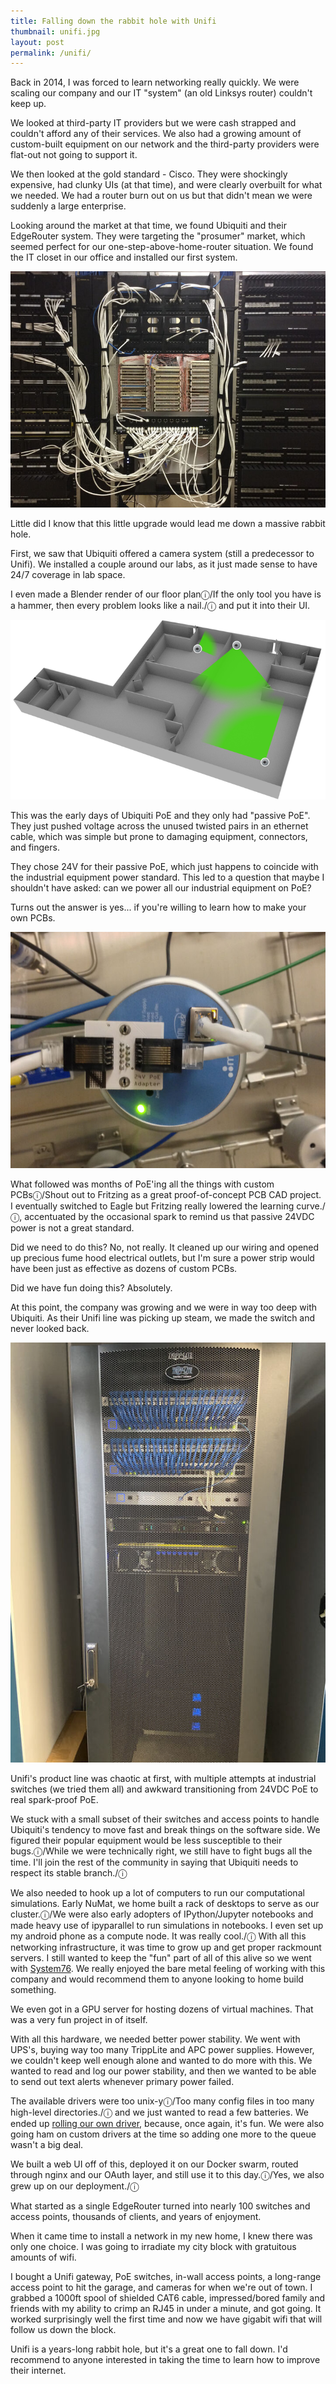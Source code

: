 ```yaml
---
title: Falling down the rabbit hole with Unifi
thumbnail: unifi.jpg
layout: post
permalink: /unifi/
---
```


Back in 2014, I was forced to learn networking really quickly. We were scaling our company and our IT "system" (an old Linksys router) couldn't keep up.

We looked at third-party IT providers but we were cash strapped and couldn't afford any of their services. We also had a growing amount of custom-built equipment on our network and the third-party providers were flat-out not going to support it.

We then looked at the gold standard - Cisco. They were shockingly expensive, had clunky UIs (at that time), and were clearly overbuilt for what we needed. We had a router burn out on us but that didn't mean we were suddenly a large enterprise.

Looking around the market at that time, we found Ubiquiti and their EdgeRouter system. They were targeting the "prosumer" market, which seemed perfect for our one-step-above-home-router situation. We found the IT closet in our office and installed our first system.

![](/assets/2020-03-15-unifi/edgerouter_2014.jpg)

Little did I know that this little upgrade would lead me down a massive rabbit hole.

First, we saw that Ubiquiti offered a camera system (still a predecessor to Unifi). We installed a couple around our labs, as it just made sense to have 24/7 coverage in lab space.

I even made a Blender render of our floor planⓘ/If the only tool you have is a hammer, then every problem looks like a nail./ⓘ and put it into their UI.

![](/assets/2020-03-15-unifi/big_brother.png)

This was the early days of Ubiquiti PoE and they only had "passive PoE". They just pushed voltage across the unused twisted pairs in an ethernet cable, which was simple but prone to damaging equipment, connectors, and fingers.

They chose 24V for their passive PoE, which just happens to coincide with the industrial equipment power standard. This led to a question that maybe I shouldn't have asked: can we power all our industrial equipment on PoE?

Turns out the answer is yes... if you're willing to learn how to make your own PCBs.

![](/assets/2020-03-15-unifi/baratron_poe.jpg)

What followed was months of PoE'ing all the things with custom PCBsⓘ/Shout out to Fritzing as a great proof-of-concept PCB CAD project. I eventually switched to Eagle but Fritzing really lowered the learning curve./ⓘ, accentuated by the occasional spark to remind us that passive 24VDC power is not a great standard.

Did we need to do this? No, not really. It cleaned up our wiring and opened up precious fume hood electrical outlets, but I'm sure a power strip would have been just as effective as dozens of custom PCBs.

Did we have fun doing this? Absolutely.

At this point, the company was growing and we were in way too deep with Ubiquiti. As their Unifi line was picking up steam, we made the switch and never looked back.

<img class="inline-image" src="/assets/2020-03-15-unifi/it_closet_2019.jpg">

Unifi's product line was chaotic at first, with multiple attempts at industrial switches (we tried them all) and awkward transitioning from 24VDC PoE to real spark-proof PoE.

We stuck with a small subset of their switches and access points to handle Ubiquiti's tendency to move fast and break things on the software side. We figured their popular equipment would be less susceptible to their bugs.ⓘ/While we were technically right, we still have to fight bugs all the time. I'll join the rest of the community in saying that Ubiquiti needs to respect its stable branch./ⓘ

We also needed to hook up a lot of computers to run our computational simulations. Early NuMat, we home built a rack of desktops to serve as our cluster.ⓘ/We were also early adopters of IPython/Jupyter notebooks and made heavy use of ipyparallel to run simulations in notebooks. I even set up my android phone as a compute node. It was really cool./ⓘ With all this networking infrastructure, it was time to grow up and get proper rackmount servers. I still wanted to keep the "fun" part of all of this alive so we went with [System76](https://system76.com/). We really enjoyed the bare metal feeling of working with this company and would recommend them to anyone looking to home build something.

We even got in a GPU server for hosting dozens of virtual machines. That was a very fun project in of itself.

With all this hardware, we needed better power stability. We went with UPS's, buying way too many TrippLite and APC power supplies. However, we couldn't keep well enough alone and wanted to do more with this. We wanted to read and log our power stability, and then we wanted to be able to send out text alerts whenever primary power failed.

The available drivers were too unix-yⓘ/Too many config files in too many high-level directories./ⓘ and we just wanted to read a few batteries. We ended up [rolling our own driver](https://github.com/numat/tripplite), because, once again, it's fun. We were also going ham on custom drivers at the time so adding one more to the queue wasn't a big deal.

We built a web UI off of this, deployed it on our Docker swarm, routed through nginx and our OAuth layer, and still use it to this day.ⓘ/Yes, we also grew up on our deployment./ⓘ

What started as a single EdgeRouter turned into nearly 100 switches and access points, thousands of clients, and years of enjoyment.

When it came time to install a network in my new home, I knew there was only one choice. I was going to irradiate my city block with gratuitous amounts of wifi.

I bought a Unifi gateway, PoE switches, in-wall access points, a long-range access point to hit the garage, and cameras for when we're out of town. I grabbed a 1000ft spool of shielded CAT6 cable, impressed/bored family and friends with my ability to crimp an RJ45 in under a minute, and got going. It worked surprisingly well the first time and now we have gigabit wifi that will follow us down the block.

Unifi is a years-long rabbit hole, but it's a great one to fall down. I'd recommend to anyone interested in taking the time to learn how to improve their internet.
